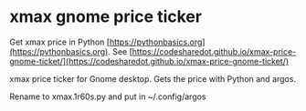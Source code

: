 # xmax gnome price ticker

Get xmax price in Python [https://pythonbasics.org](https://pythonbasics.org).
See [https://codesharedot.github.io/xmax-price-gnome-ticket/](https://codesharedot.github.io/xmax-price-gnome-ticket/)

xmax price ticker for Gnome desktop. Gets the price with Python and argos.

Rename to xmax.1r60s.py and put in ~/.config/argos
